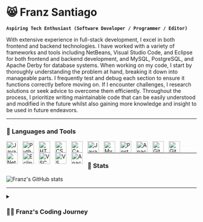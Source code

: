 # 😸 Franz Santiago

**`Aspiring Tech Enthusiast (Software Developer / Programmer / Editor)`**

With extensive experience in full-stack development, I excel in both frontend and backend technologies. I have worked with a variety of frameworks and tools including NetBeans, Visual Studio Code, and Eclipse for both frontend and backend development, and MySQL, PostgreSQL, and Apache Derby for database systems. When working on my code, I start by thoroughly understanding the problem at hand, breaking it down into manageable parts. I frequently test and debug each section to ensure it functions correctly before moving on. If I encounter challenges, I research solutions or seek advice to overcome them efficiently. Throughout the process, I prioritize writing maintainable code that can be easily understood and modified in the future whilst also gaining more knowledge and insight to be used in future endeavors. 

---

### 🧰 Languages and Tools

<img align="left" alt="Java" width="30px" style="padding-right:10px;" src="https://cdn.jsdelivr.net/gh/devicons/devicon/icons/java/java-original.svg"/>
<img align="left" alt="Python" width="30px" style="padding-right:10px;" src="https://cdn.jsdelivr.net/gh/devicons/devicon/icons/python/python-plain.svg" />
<img align="left" alt="HTML" width="30px" style="padding-right:10px;" src="https://cdn.jsdelivr.net/gh/devicons/devicon/icons/html5/html5-plain.svg" />
<img align="left" alt="CSS" width="30px" style="padding-right:10px;" src="https://cdn.jsdelivr.net/gh/devicons/devicon/icons/css3/css3-plain.svg" />
<img align="left" alt="C++" width="30px" style="padding-right:10px;" src="https://cdn.jsdelivr.net/gh/devicons/devicon@latest/icons/cplusplus/cplusplus-original.svg" />
<img align="left" alt="JavaScript" width="30px" style="padding-right:10px;" src="https://cdn.jsdelivr.net/gh/devicons/devicon/icons/javascript/javascript-plain.svg" />
<img align="left" alt="MySQL" width="30px" style="padding-right:10px;" src="https://cdn.jsdelivr.net/gh/devicons/devicon@latest/icons/mysql/mysql-original.svg" />
<img align="left" alt="PostGre" width="30px" style="padding-right:10px;" src="https://cdn.jsdelivr.net/gh/devicons/devicon@latest/icons/postgresql/postgresql-original.svg" />
<img align="left" alt="ApacheDerby" height="30px" width="30px" style="padding-right:10px;" src="https://db.apache.org/derby/logo/final_logo.png" />
<img align="left" alt="Git" width="30px" style="padding-right:10px;" src="https://cdn.jsdelivr.net/gh/devicons/devicon/icons/git/git-original.svg" />
<img align="left" alt="GitHub" width="30px" style="padding-right:10px;" src="https://www.iconsdb.com/icons/preview/white/github-11-xxl.png" />
<img align="left" alt="NetBeans" width="30px" style="padding-right:10px;" src="https://upload.wikimedia.org/wikipedia/commons/thumb/9/98/Apache_NetBeans_Logo.svg/666px-Apache_NetBeans_Logo.svg.png" />
<img align="left" alt="Eclipse" width="30px" style="padding-right:10px;" src="https://cdn.jsdelivr.net/gh/devicons/devicon@latest/icons/eclipse/eclipse-original.svg" />
<img align="left" alt="VSCode" width="30px" style="padding-right:10px;" src="https://cdn.jsdelivr.net/gh/devicons/devicon@latest/icons/vscode/vscode-original.svg" />
<img align="left" alt="VS" width="30px" style="padding-right:10px;" src="https://cdn.jsdelivr.net/gh/devicons/devicon@latest/icons/visualstudio/visualstudio-original.svg" />
<img align="left" alt="Anaconda" width="30px" style="padding-right:10px;" src="https://cdn.jsdelivr.net/gh/devicons/devicon@latest/icons/anaconda/anaconda-original.svg" />
<br />

---

### 📶 Stats

![Franz's GitHub stats](https://github-readme-stats.vercel.app/api?username=pranssama&show_icons=true&theme=gruvbox)

---
<details>
  <summary><h3>👨‍💻 Franz's Coding Journey</h3></summary>
  <p>I began my coding journey as an eager computer science student, driven by a passion to learn everything I could about the programming world starting from the basics. While teaching myself Java and Python with dreams of creating my own app, my focus soon shifted to mastering database systems alongside them. My aim is to become proficient as a full-stack developer and database analyst and to land a good software engineering job after graduation. Alongside my career aspirations, I’ve also been passionate about other things, like playing games and YouTube content creation/editing. Eventually, I made the decision to lessen the time I spent on these other passions to focus more on my career.

There’s always been a part of me that regretted not starting earlier to learn the fundamentals and basics back in my early high school days, and I feared that I would get left behind. However, I decided to focus on learning instead of comparing myself to others, and now I’ve made significant progress compared to when I first started. Many challenging projects and tasks have been assigned to us in college, especially during the first and second years, but gradually, these projects are what truly taught us valuable skills and insights. I’m grateful for that because challenging oneself is the only way to improve and gain more knowledge and insight on certain topics. That’s one of the many reasons why I love taking on challenges!

To achieve my goal, I’ll be doing my best to learn more about the skills I need to become a great software developer and data analyst so I can land a job I’m passionate about. It’s a goal I plan to fully pursue, with the groundwork being laid throughout the rest of my time pursuing my college degree. So, stay tuned—I’m on a mission, and I’m not slowing down.</p>
</details>


